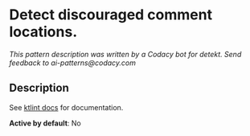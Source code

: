 # Detect discouraged comment locations.

_This pattern description was written by a Codacy bot for detekt. Send feedback to ai-patterns@codacy.com_

## Description

See [ktlint docs](https://pinterest.github.io/ktlint/0.50.0/rules/experimental/#discouraged-comment-location) for
documentation.

**Active by default**: No 
